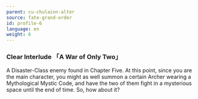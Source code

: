 ```yaml
---
parent: cu-chulainn-alter
source: fate-grand-order
id: profile-6
language: en
weight: 6
---
```


### Clear Interlude 「A War of Only Two」

A Disaster-Class enemy found in Chapter Five.
At this point, since you are the main character, you might as well summon a certain Archer wearing a Mythological Mystic Code, and have the two of them fight in a mysterious space until the end of time.
So, how about it?
